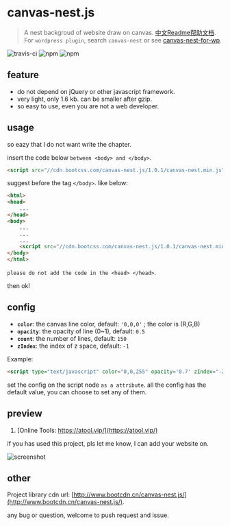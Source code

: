 # canvas-nest.js

> A nest backgroud of website draw on canvas. [中文Readme帮助文档](https://github.com/hustcc/canvas-nest.js/blob/master/README-zh.md). For `wordpress plugin`, search `canvas-nest` or see [canvas-nest-for-wp](https://github.com/aTool-org/canvas-nest-for-wp).

![travis-ci](https://travis-ci.org/hustcc/canvas-nest.js.svg?branch=master) ![npm](https://img.shields.io/npm/v/canvas-nest.js.svg?style=flat-square) ![npm](https://img.shields.io/npm/l/canvas-nest.js.svg?style=flat-square)



## feature

 - do not depend on jQuery or other javascript framework.
 - very light, only 1.6 kb. can be smaller after gzip.
 - so easy to use, even you are not a web developer.


## usage

so eazy that I do not want write the chapter.

insert the code below `between <body> and </body>`.

```html
<script src="//cdn.bootcss.com/canvas-nest.js/1.0.1/canvas-nest.min.js"></script>
```

suggest before the tag `</body>`. like below:

```html
<html>
<head>
	...
</head>
<body>
	...
	...
	...
	<script src="//cdn.bootcss.com/canvas-nest.js/1.0.1/canvas-nest.min.js"></script>
</body>
</html>
```


`please do not add the code in the <head> </head>`.

then ok!


## config

 - **`color`**: the canvas line color, default: `'0,0,0'` ; the color is (R,G,B)
 - **`opacity`**: the opacity of line (0~1), default: `0.5`
 - **`count`**: the number of lines, default: `150`
 - **`zIndex`**: the index of z space, default: `-1`

Example:

```html
<script type="text/javascript" color="0,0,255" opacity='0.7' zIndex="-2" count="99" src="//cdn.bootcss.com/canvas-nest.js/1.0.1/canvas-nest.min.js"></script>
```

set the config on the script node `as a attribute`. all the config has the default value, you can choose to set any of them.


## preview

1. [Online Tools: https://atool.vip/](https://atool.vip/)

if you has used this project, pls let me know, I can add your website on.

![screenshot](https://raw.githubusercontent.com/hustcc/canvas-nest.js/master/screenshot.png)


## other

Project library cdn url: [http://www.bootcdn.cn/canvas-nest.js/](http://www.bootcdn.cn/canvas-nest.js/).

any bug or question, welcome to push request and issue.
